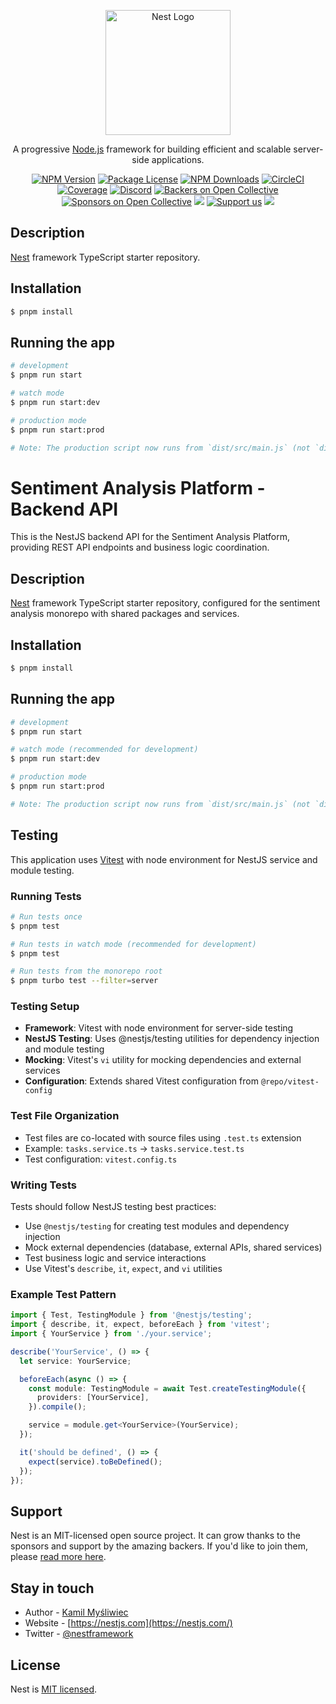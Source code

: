 <p align="center">
  <a href="http://nestjs.com/" target="blank"><img src="https://nestjs.com/img/logo-small.svg" width="200" alt="Nest Logo" /></a>
</p>

[circleci-image]: https://img.shields.io/circleci/build/github/nestjs/nest/master?token=abc123def456
[circleci-url]: https://circleci.com/gh/nestjs/nest

  <p align="center">A progressive <a href="http://nodejs.org" target="_blank">Node.js</a> framework for building efficient and scalable server-side applications.</p>
    <p align="center">
<a href="https://www.npmjs.com/~nestjscore" target="_blank"><img src="https://img.shields.io/npm/v/@nestjs/core.svg" alt="NPM Version" /></a>
<a href="https://www.npmjs.com/~nestjscore" target="_blank"><img src="https://img.shields.io/npm/l/@nestjs/core.svg" alt="Package License" /></a>
<a href="https://www.npmjs.com/~nestjscore" target="_blank"><img src="https://img.shields.io/npm/dm/@nestjs/common.svg" alt="NPM Downloads" /></a>
<a href="https://circleci.com/gh/nestjs/nest" target="_blank"><img src="https://img.shields.io/circleci/build/github/nestjs/nest/master" alt="CircleCI" /></a>
<a href="https://coveralls.io/github/nestjs/nest?branch=master" target="_blank"><img src="https://coveralls.io/repos/github/nestjs/nest/badge.svg?branch=master#9" alt="Coverage" /></a>
<a href="https://discord.gg/G7Qnnhy" target="_blank"><img src="https://img.shields.io/badge/discord-online-brightgreen.svg" alt="Discord"/></a>
<a href="https://opencollective.com/nest#backer" target="_blank"><img src="https://opencollective.com/nest/backers/badge.svg" alt="Backers on Open Collective" /></a>
<a href="https://opencollective.com/nest#sponsor" target="_blank"><img src="https://opencollective.com/nest/sponsors/badge.svg" alt="Sponsors on Open Collective" /></a>
  <a href="https://paypal.me/kamilmysliwiec" target="_blank"><img src="https://img.shields.io/badge/Donate-PayPal-ff3f59.svg"/></a>
    <a href="https://opencollective.com/nest#sponsor"  target="_blank"><img src="https://img.shields.io/badge/Support%20us-Open%20Collective-41B883.svg" alt="Support us"></a>
  <a href="https://twitter.com/nestframework" target="_blank"><img src="https://img.shields.io/twitter/follow/nestframework.svg?style=social&label=Follow"></a>
</p>
  <!--[![Backers on Open Collective](https://opencollective.com/nest/backers/badge.svg)](https://opencollective.com/nest#backer)
  [![Sponsors on Open Collective](https://opencollective.com/nest/sponsors/badge.svg)](https://opencollective.com/nest#sponsor)-->

## Description

[Nest](https://github.com/nestjs/nest) framework TypeScript starter repository.

## Installation

```bash
$ pnpm install
```

## Running the app

```bash
# development
$ pnpm run start

# watch mode
$ pnpm run start:dev

# production mode
$ pnpm run start:prod

# Note: The production script now runs from `dist/src/main.js` (not `dist/main.js`).
```

# Sentiment Analysis Platform - Backend API

This is the NestJS backend API for the Sentiment Analysis Platform, providing REST API endpoints and business logic coordination.

## Description

[Nest](https://github.com/nestjs/nest) framework TypeScript starter repository, configured for the sentiment analysis monorepo with shared packages and services.

## Installation

```bash
$ pnpm install
```

## Running the app

```bash
# development
$ pnpm run start

# watch mode (recommended for development)
$ pnpm run start:dev

# production mode
$ pnpm run start:prod

# Note: The production script now runs from `dist/src/main.js` (not `dist/main.js`).
```

## Testing

This application uses [Vitest](https://vitest.dev/) with node environment for NestJS service and module testing.

### Running Tests

```bash
# Run tests once
$ pnpm test

# Run tests in watch mode (recommended for development)
$ pnpm test

# Run tests from the monorepo root
$ pnpm turbo test --filter=server
```

### Testing Setup

- **Framework**: Vitest with node environment for server-side testing
- **NestJS Testing**: Uses @nestjs/testing utilities for dependency injection and module testing
- **Mocking**: Vitest's `vi` utility for mocking dependencies and external services
- **Configuration**: Extends shared Vitest configuration from `@repo/vitest-config`

### Test File Organization

- Test files are co-located with source files using `.test.ts` extension
- Example: `tasks.service.ts` → `tasks.service.test.ts`
- Test configuration: `vitest.config.ts`

### Writing Tests

Tests should follow NestJS testing best practices:

- Use `@nestjs/testing` for creating test modules and dependency injection
- Mock external dependencies (database, external APIs, shared services)
- Test business logic and service interactions
- Use Vitest's `describe`, `it`, `expect`, and `vi` utilities

### Example Test Pattern

```typescript
import { Test, TestingModule } from '@nestjs/testing';
import { describe, it, expect, beforeEach } from 'vitest';
import { YourService } from './your.service';

describe('YourService', () => {
  let service: YourService;

  beforeEach(async () => {
    const module: TestingModule = await Test.createTestingModule({
      providers: [YourService],
    }).compile();

    service = module.get<YourService>(YourService);
  });

  it('should be defined', () => {
    expect(service).toBeDefined();
  });
});
```

## Support

Nest is an MIT-licensed open source project. It can grow thanks to the sponsors and support by the amazing backers. If you'd like to join them, please [read more here](https://docs.nestjs.com/support).

## Stay in touch

- Author - [Kamil Myśliwiec](https://kamilmysliwiec.com)
- Website - [https://nestjs.com](https://nestjs.com/)
- Twitter - [@nestframework](https://twitter.com/nestframework)

## License

Nest is [MIT licensed](LICENSE).
